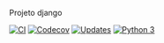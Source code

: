 Projeto django

 
[![CI](https://github.com/leandropinheiroalves/cdjango/actions/workflows/django_ci.yml/badge.svg)](https://github.com/leandropinheiroalves/cdjango/actions/workflows/django_ci.yml)
[![Codecov](https://codecov.io/gh/leandropinheiroalves/cdjango/branch/main/graph/badge.svg?token=ileFJibKw3)](https://codecov.io/gh/leandropinheiroalves/cdjango)
[![Updates](https://pyup.io/repos/github/leandropinheiroalves/cdjango/shield.svg)](https://pyup.io/repos/github/leandropinheiroalves/cdjango/)
[![Python 3](https://pyup.io/repos/github/leandropinheiroalves/cdjango/python-3-shield.svg)](https://pyup.io/repos/github/leandropinheiroalves/cdjango/)
